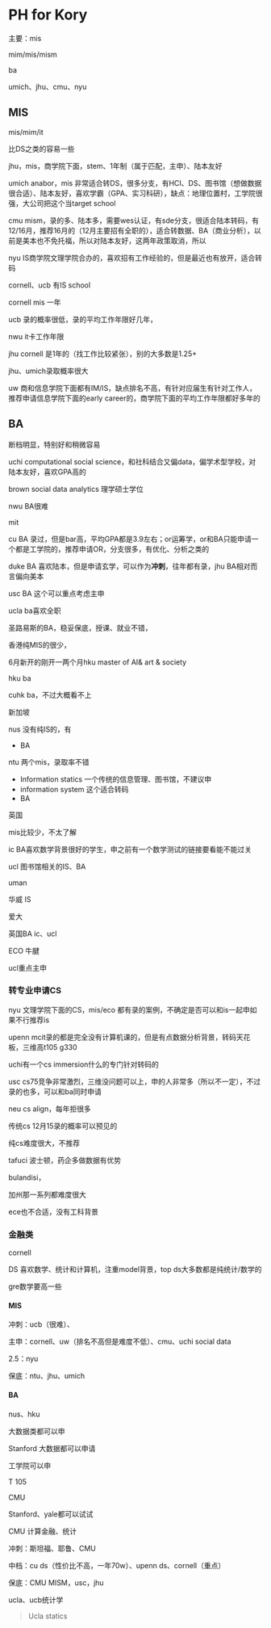 # PH for Kory

主要：mis

mim/mis/mism

ba

umich、jhu、cmu、nyu

## MIS

mis/mim/it

比DS之类的容易一些

jhu，mis，商学院下面，stem、1年制（属于匹配，主申）、陆本友好

umich anabor，mis 非常适合转DS，很多分支，有HCI、DS、图书馆（想做数据很合适）、陆本友好，喜欢学霸（GPA、实习科研），缺点：地理位置村，工学院很强，大公司把这个当target school

cmu mism，录的多、陆本多，需要wes认证，有sde分支，很适合陆本转码，有12/16月，推荐16月的（12月主要招有全职的），适合转数据、BA（商业分析），以前是美本也不免托福，所以对陆本友好，这两年政策取消，所以

nyu IS商学院文理学院合办的，喜欢招有工作经验的，但是最近也有放开，适合转码

cornell、ucb 有IS school

cornell mis 一年

ucb 录的概率很低，录的平均工作年限好几年，

nwu it卡工作年限



jhu cornell 是1年的（找工作比较紧张），别的大多数是1.25+



jhu、umich录取概率很大

uw 商和信息学院下面都有IM/IS，缺点排名不高，有针对应届生有针对工作人，推荐申请信息学院下面的early career的，商学院下面的平均工作年限都好多年的



## BA

断档明显，特别好和稍微容易

uchi computational social science，和社科结合又偏data，偏学术型学校，对陆本友好，喜欢GPA高的

brown social data analytics 理学硕士学位



nwu BA很难

mit 

cu BA 录过，但是bar高，平均GPA都是3.9左右；or运筹学，or和BA只能申请一个都是工学院的，推荐申请OR，分支很多，有优化、分析之类的

duke BA 喜欢陆本，但是申请玄学，可以作为**冲刺**，往年都有录，jhu BA相对而言偏向美本

usc BA 这个可以重点考虑主申

ucla ba喜欢全职

圣路易斯的BA，稳妥保底，授课、就业不错，



香港纯MIS的很少，

6月新开的刚开一两个月hku master of AI& art & society

hku ba

cuhk ba，不过大概看不上



新加坡

nus 没有纯IS的，有

- BA 

ntu 两个mis，录取率不错

- Information statics 一个传统的信息管理、图书馆，不建议申
- information system 这个适合转码
- BA



英国

mis比较少，不太了解



ic BA喜欢数学背景很好的学生，申之前有一个数学测试的链接要看能不能过关

ucl 图书馆相关的IS、BA

uman 

华威 IS

爱大



英国BA ic、ucl

ECO 牛腱



ucl重点主申



### 转专业申请CS

nyu 文理学院下面的CS，mis/eco 都有录的案例，不确定是否可以和is一起申如果不行推荐is

upenn mcit录的都是完全没有计算机课的，但是有点数据分析背景，转码天花板，三维高t105 g330

uchi有一个cs immersion什么的专门针对转码的

usc cs75竞争非常激烈，三维没问题可以上，申的人非常多（所以不一定），不过录的也多，可以和ba同时申请

neu cs align，每年拒很多



传统cs 12月15录的概率可以预见的



纯cs难度很大，不推荐

tafuci 波士顿，药企多做数据有优势

bulandisi，



加州那一系列都难度很大

ece也不合适，没有工科背景



### 金融类

cornell 



DS 喜欢数学、统计和计算机，注重model背景，top ds大多数都是纯统计/数学的

gre数学要高一些



#### MIS

冲刺：ucb（很难）、

主申：cornell、uw（排名不高但是难度不低）、cmu、uchi social data

2.5：nyu

保底：ntu、jhu、umich



#### BA

nus、hku 



大数据类都可以申

Stanford 大数据都可以申请

工学院可以申

T 105



CMU 

Stanford、yale都可以试试

CMU 计算金融、统计



冲刺：斯坦福、耶鲁、CMU

中档：cu ds（性价比不高，一年70w）、upenn ds、cornell（重点）

保底：CMU MISM，usc，jhu



ucla、ucb统计学

> Ucla statics
